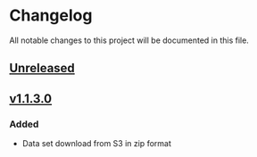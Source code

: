 # Changelog
All notable changes to this project will be documented in this file.

## [Unreleased]

## [v1.1.3.0]
### Added
- Data set download from S3 in zip format


[Unreleased]: https://github.com/andersonkmi/kaggle-london-crime-data-spark/compare/v1.1.3.0...HEAD
[v1.1.3.0]: https://github.com/andersonkmi/kaggle-london-crime-data-spark/compare/1.0.0.0...v1.1.3.0